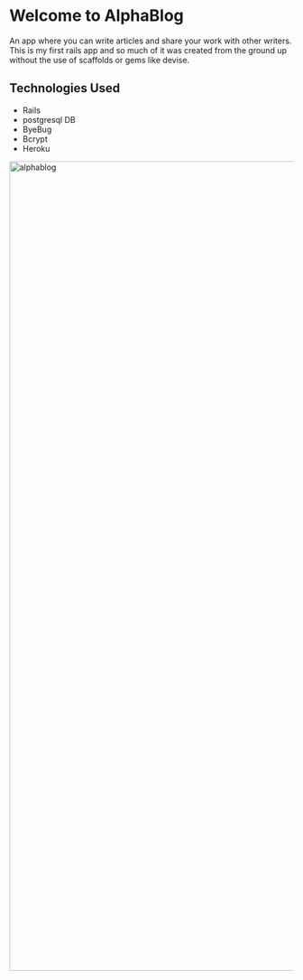 # Welcome to AlphaBlog

An app where you can write articles and share your work with other writers. This is my first rails app and so much of it was created from the ground up without the use of scaffolds or gems like devise. 

## Technologies Used

* Rails 
* postgresql DB
* ByeBug
* Bcrypt
* Heroku 

<img width="1434" alt="alphablog" src="https://user-images.githubusercontent.com/44932790/158056652-2b951663-85cf-4f0d-88a5-429985dd040b.png">
